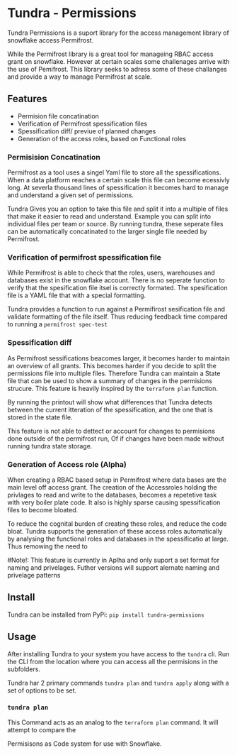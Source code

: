 # Tundra - Permissions

Tundra Permissions is a suport library for the access management library of snowflake access Permifrost.

While the Permifrost library is a great tool for manageing RBAC access grant on snowflake. 
However at certain scales some challenages arrive with the use of Pemifrost.
This library seeks to adress some of these challanges and provide a way to manage Permifrost at scale.

## Features
- Permision file concatination
- Verification of Permifrost spessification files
- Spessification diff/ previue of planned changes
- Generation of the access roles, based on Functional roles

### Permisision Concatination
Permifrost as a tool uses a singel Yaml file to store all the spessifications. 
When a data platform reaches a certain scale this file can become ecessivly long.
At severla thousand lines of spessification it becomes hard to manage and understand a given set of permissions.

Tundra Gives you an option to take this file and split it into a multiple of files that make it
easier to read and understand.
Example you can split into individual files per team or source. 
By running tundra, these seperate files can be automatically concatinated to the larger single file needed by Permifrost.

### Verification of permifrost spessification file
While Permifrost is able to check that the roles, users, warehouses and databases exist in the snowflake account.
There is no seperate function to verify that the spesification file itsel is correctly formated.
The spesification file is a YAML file that with a special formatting. 

Tundra provides a function to run against a Permifirost sesification file and validate formatting 
of the file itself. Thus reducing feedback time compared to running a `permifrost spec-test`

### Spessification diff
As Permifrost sessifications beacomes larger, it becomes harder to maintain an overview of all grants.
This becomes harder if you decide to split the permissions file into multiple files. 
Therefore Tundra can maintain a State file that can be used to show a summary of changes in the permisions strucure.
This feature is heavily inspired by the `terraform plan` function.

By running the printout will show what differences that Tundra detects between the current itteration
of the spessification, and the one that is stored in the state file.

This feature is not able to dettect or account for changes to permisions done outside of the permifrost run,
Of if changes have been made without running tundra state storage.

### Generation of Access role (Alpha)
When creating a RBAC based setup in Permifrost where data bases are the main level off access grant.
The creation of the Accessroles holding the privlages to read and write to the databases, 
becomes a repetetive task with very boiler plate code. It also is highly sparse causing spessification
files to become bloated.

To reduce the cognital burden of creating these roles, and reduce the code bloat. 
Tundra supports the generation of these access roles automatically by analysing the functional roles
and databases in the spessificatio at large. Thus remowing the need to 

#Note!: This feature is currently in Aplha and only suport a set format for naming and privelages.
Futher versions will support alernate naming and privelage patterns 

## Install
Tundra can be installed from PyPi: 
`pip install tundra-permissions`


## Usage
After installing Tundra to your system you have access to the `tundra` cli.
Run the CLI from the location where you can access all the permisions in the subfolders.

Tundra har 2 primary commands `tundra plan` and `tundra apply` along with a set of options to be set.

### `tundra plan`
This Command acts as an analog to the `terraform plan` command.
It will attempt to compare the 



Permisisons as Code system for use with Snowflake.
